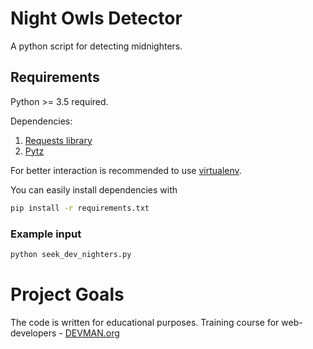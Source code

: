 # Night Owls Detector

A python script for detecting midnighters.

## Requirements
Python >= 3.5 required. 

Dependencies:

1.  [Requests library](http://docs.python-requests.org/en/master/)
2.  [Pytz](http://pytz.sourceforge.net/)

For better interaction is recommended to use [virtualenv](https://github.com/pypa/virtualenv).

You can easily install dependencies with 
```bash
pip install -r requirements.txt
```
### Example input
```bash
python seek_dev_nighters.py
```
# Project Goals
The code is written for educational purposes. Training course for web-developers - [DEVMAN.org](https://devman.org)
